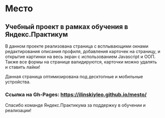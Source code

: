 # Место

## Учебный проект в рамках обучения в Яндекс.Практикум

В данном проекте реализована страница с всплывающими окнами редактирования описания профиля, добавления карточек на страницу, и открытие картинки на весь экран с использованием Javascript и ООП.
Также все формы на странице валидируются, карточки можно удалять и ставить лайки!

Данная страница оптимизирована под десктопные и мобильные устройства.

### Ссылка на Gh-Pages: https://ilinskiyleo.github.io/mesto/

Спасибо команде Яндекс.Практикума за поддержку в обучении и реализации!
